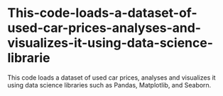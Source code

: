 # This-code-loads-a-dataset-of-used-car-prices-analyses-and-visualizes-it-using-data-science-librarie
This code loads a dataset of used car prices, analyses and visualizes it using data science libraries such as Pandas, Matplotlib, and Seaborn.
